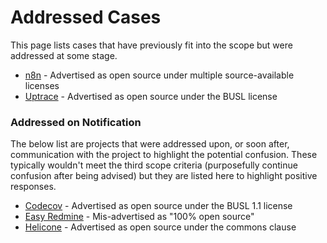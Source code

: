 # Addressed Cases

This page lists cases that have previously fit into the scope but were addressed at some stage.

- [n8n](./addressed/n8n.md) - Advertised as open source under multiple source-available licenses
- [Uptrace](./addressed/uptrace.md) - Advertised as open source under the BUSL license

### Addressed on Notification

The below list are projects that were addressed upon, or soon after, communication with the project to highlight the potential confusion. These typically wouldn't meet the third scope criteria (purposefully continue confusion after being advised) but they are listed here to highlight positive responses.

- [Codecov](./addressed/codecov.md) - Advertised as open source under the BUSL 1.1 license
- [Easy Redmine](./addressed/easy-redmine.md) - Mis-advertised as "100% open source"
- [Helicone](./addressed/helicone.md) - Advertised as open source under the commons clause